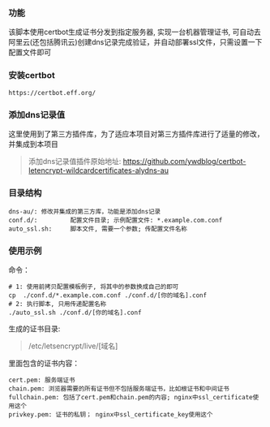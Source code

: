 ### 功能

该脚本使用certbot生成证书分发到指定服务器, 实现一台机器管理证书, 可自动去阿里云(还包括腾讯云)创建dns记录完成验证，并自动部署ssl文件，只需设置一下配置文件即可

### 安装certbot

`https://certbot.eff.org/`

### 添加dns记录值 

这里使用到了第三方插件库，为了适应本项目对第三方插件库进行了适量的修改，并集成到本项目

> 添加dns记录值插件原始地址: https://github.com/ywdblog/certbot-letencrypt-wildcardcertificates-alydns-au

### 目录结构
```
dns-au/: 修改并集成的第三方库，功能是添加dns记录
conf.d/:         配置文件目录; 示例配置文件: *.example.com.conf
auto_ssl.sh:     脚本文件, 需要一个参数; 传配置文件名称
```

### 使用示例

命令：

```
# 1: 使用前拷贝配置模板例子, 将其中的参数换成自己的即可
cp  ./conf.d/*.example.com.conf ./conf.d/[你的域名].conf
# 2: 执行脚本, 只用传递配置名称
./auto_ssl.sh ./conf.d/[你的域名].conf   
```

生成的证书目录:

> /etc/letsencrypt/live/[域名]

里面包含的证书内容：

```
cert.pem: 服务端证书
chain.pem: 浏览器需要的所有证书但不包括服务端证书，比如根证书和中间证书
fullchain.pem: 包括了cert.pem和chain.pem的内容; nginx中ssl_certificate使用这个
privkey.pem: 证书的私钥； nginx中ssl_certificate_key使用这个
```



<!--
hyperf启动
读取配置文件获取证书过期时间
过期操作：是否根据配置自动续期，可设置提前多久续期




前端管理监控： 
-->